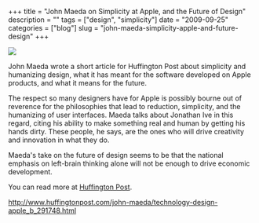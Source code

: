 +++
title = "John Maeda on Simplicity at Apple, and the Future of Design"
description = ""
tags = ["design", "simplicity"]
date = "2009-09-25"
categories = ["blog"]
slug = "john-maeda-simplicity-apple-and-future-design"
+++



  <div class="notebook-screenshot"><a href="http://www.huffingtonpost.com/john-maeda/technology-design-apple_b_291748.html"><img src="http://media.konigi.com/bluga/wt4abcd995ce216.jpg"/></a></div><p>John Maeda wrote a short article for Huffington Post about simplicity and humanizing design, what it has meant for the software developed on Apple products, and what it means for the future. </p>
<p>The respect so many designers have for Apple is possibly bourne out of reverence for the philosophies that lead to reduction, simplicity, and the humanizing of user interfaces. Maeda talks about Jonathan Ive in this regard, citing his ability to make something real and human by getting his hands dirty. These people, he says, are the ones who will drive creativity and innovation in what they do. </p>
<p>Maeda's take on the future of design seems to be that the national emphasis on left-brain thinking alone will not be enough to drive economic development. </p>
<p>You can read more at <a href="http://www.huffingtonpost.com/john-maeda/technology-design-apple_b_291748.html">Huffington Post</a>.</p>
    
  <a href="http://www.huffingtonpost.com/john-maeda/technology-design-apple_b_291748.html">http://www.huffingtonpost.com/john-maeda/technology-design-apple_b_291748.html</a>

